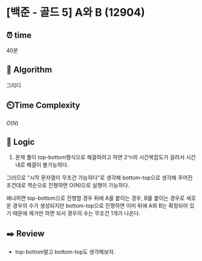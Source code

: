 # [백준 - 골드 5] A와 B (12904)

## ⏰  **time**

40분

## :pushpin: **Algorithm**

그리디

## ⏲️**Time Complexity**

$O(N)$

## :round_pushpin: **Logic**
1. 문제 풀이
top-bottom형식으로 해결하려고 하면 2^n의 시간복잡도가 걸려서 시간내로 해결이 불가능하다.

그러므로 "시작 문자열이 무조건 가능하다"로 생각해 bottom-top으로 생각해 주어진 조건대로 역순으로 진행하면 O(N)으로 실행이 가능하다.

왜냐하면 top-bottom으로 진행할 경우 뒤에 A를 붙이는 경우, B를 붙이는 경우로 새로운 경우의 수가 생성되지만 bottom-top으로 진행하면 이미 뒤에 A와 B는 확정되어 있기 때문에 제거만 하면 되서 경우의 수는 무조건 1개가 나온다.

## :black_nib: **Review**
- top-bottom말고 bottom-top도 생각해보자.